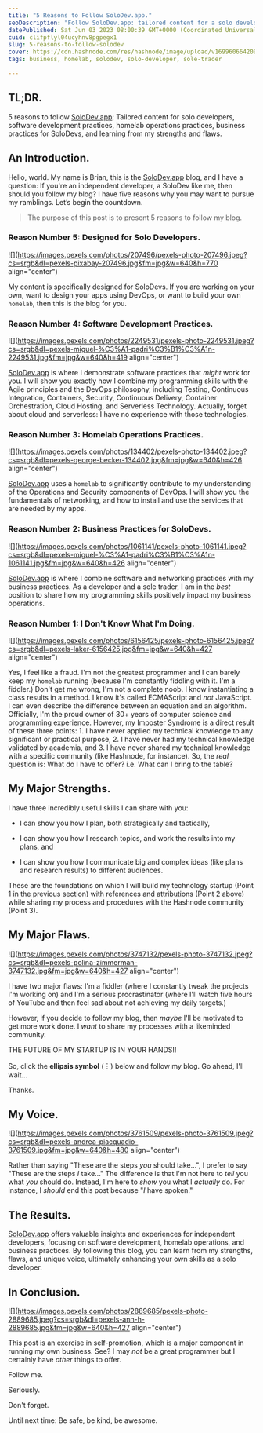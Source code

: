 ```yaml
---
title: "5 Reasons to Follow SoloDev.app."
seoDescription: "Follow SoloDev.app: tailored content for a solo developer, software dev, homelab ops, business practices, learn from my strengths/flaws."
datePublished: Sat Jun 03 2023 08:00:39 GMT+0000 (Coordinated Universal Time)
cuid: clifpflyl04ucyhnv8pgpegx1
slug: 5-reasons-to-follow-solodev
cover: https://cdn.hashnode.com/res/hashnode/image/upload/v1699606642091/a736bc0c-b709-4c1a-a71f-839727152f63.png
tags: business, homelab, solodev, solo-developer, sole-trader

---
```


## TL;DR.

5 reasons to follow [SoloDev.app](http://SoloDev.app): Tailored content for solo developers, software development practices, homelab operations practices, business practices for SoloDevs, and learning from my strengths and flaws.

## An Introduction.

Hello, world. My name is Brian, this is the [SoloDev.app](https://solodev.app) blog, and I have a question: If you're an independent developer, a SoloDev like me, then should you follow my blog? I have five reasons why you may want to pursue my ramblings. Let’s begin the countdown.

> The purpose of this post is to present 5 reasons to follow my blog.

### Reason Number 5: Designed for Solo Developers.

![](https://images.pexels.com/photos/207496/pexels-photo-207496.jpeg?cs=srgb&dl=pexels-pixabay-207496.jpg&fm=jpg&w=640&h=770 align="center")

My content is specifically designed for SoloDevs. If you are working on your own, want to design your apps using DevOps, or want to build your own `homelab`, then this is the blog for you.

### Reason Number 4: Software Development Practices.

![](https://images.pexels.com/photos/2249531/pexels-photo-2249531.jpeg?cs=srgb&dl=pexels-miguel-%C3%A1-padri%C3%B1%C3%A1n-2249531.jpg&fm=jpg&w=640&h=419 align="center")

[SoloDev.app](https://solodev.app) is where I demonstrate software practices that *might* work for you. I will show you exactly how I combine my programming skills with the Agile principles and the DevOps philosophy, including Testing, Continuous Integration, Containers, Security, Continuous Delivery, Container Orchestration, Cloud Hosting, and Serverless Technology. Actually, forget about cloud and serverless: I have no experience with those technologies.

### Reason Number 3: Homelab Operations Practices.

![](https://images.pexels.com/photos/134402/pexels-photo-134402.jpeg?cs=srgb&dl=pexels-george-becker-134402.jpg&fm=jpg&w=640&h=426 align="center")

[SoloDev.app](https://solodev.app) uses a `homelab` to significantly contribute to my understanding of the Operations and Security components of DevOps. I will show you the fundamentals of networking, and how to install and use the services that are needed by my apps.

### Reason Number 2: Business Practices for SoloDevs.

![](https://images.pexels.com/photos/1061141/pexels-photo-1061141.jpeg?cs=srgb&dl=pexels-miguel-%C3%A1-padri%C3%B1%C3%A1n-1061141.jpg&fm=jpg&w=640&h=426 align="center")

[SoloDev.app](https://solodev.app) is where I combine software and networking practices with my business practices. As a developer and a sole trader, I am in the *best* position to share how my programming skills positively impact my business operations.

### Reason Number 1: I Don't Know What I'm Doing.

![](https://images.pexels.com/photos/6156425/pexels-photo-6156425.jpeg?cs=srgb&dl=pexels-laker-6156425.jpg&fm=jpg&w=640&h=427 align="center")

Yes, I feel like a fraud. I'm not the greatest programmer and I can barely keep my `homelab` running (because I'm constantly fiddling with it. I'm a fiddler.) Don't get me wrong, I'm not a complete noob. I know instantiating a class results in a method. I know it's called ECMAScript and *not* JavaScript. I can even describe the difference between an equation and an algorithm. Officially, I'm the proud owner of 30+ years of computer science and programming experience. However, my Imposter Syndrome is a direct result of these three points: 1. I have never applied my technical knowledge to any significant or practical purpose, 2. I have never had my technical knowledge validated by academia, and 3. I have never shared my technical knowledge with a specific community (like Hashnode, for instance). So, the *real* question is: What do I have to offer? i.e. What can I bring to the table?

## My Major Strengths.

I have three incredibly useful skills I can share with you:

* I can show you how I plan, both strategically and tactically,
    
* I can show you how I research topics, and work the results into my plans, and
    
* I can show you how I communicate big and complex ideas (like plans and research results) to different audiences.
    

These are the foundations on which I will build my technology startup (Point 1 in the previous section) with references and attributions (Point 2 above) while sharing my process and procedures with the Hashnode community (Point 3).

## My Major Flaws.

![](https://images.pexels.com/photos/3747132/pexels-photo-3747132.jpeg?cs=srgb&dl=pexels-polina-zimmerman-3747132.jpg&fm=jpg&w=640&h=427 align="center")

I have two major flaws: I'm a fiddler (where I constantly tweak the projects I'm working on) and I'm a serious procrastinator (where I'll watch five hours of YouTube and then feel sad about not achieving my daily targets.)

However, if you decide to follow my blog, then *maybe* I'll be motivated to get more work done. I *want* to share my processes with a likeminded community.

THE FUTURE OF MY STARTUP IS IN YOUR HANDS!!

So, click the **ellipsis symbol** (︙) below and follow my blog. Go ahead, I'll wait...

Thanks.

## My Voice.

![](https://images.pexels.com/photos/3761509/pexels-photo-3761509.jpeg?cs=srgb&dl=pexels-andrea-piacquadio-3761509.jpg&fm=jpg&w=640&h=480 align="center")

Rather than saying "These are the steps *you* should take...", I prefer to say "These are the steps *I* take..." The difference is that I'm not here to *tell* you what *you* should do. Instead, I'm here to *show* you what I *actually* do. For instance, I *should* end this post because "*I* have spoken."

## The Results.

[SoloDev.app](http://SoloDev.app) offers valuable insights and experiences for independent developers, focusing on software development, homelab operations, and business practices. By following this blog, you can learn from my strengths, flaws, and unique voice, ultimately enhancing your own skills as a solo developer.

## In Conclusion.

![](https://images.pexels.com/photos/2889685/pexels-photo-2889685.jpeg?cs=srgb&dl=pexels-ann-h-2889685.jpg&fm=jpg&w=640&h=427 align="center")

This post is an exercise in self-promotion, which is a major component in running my own business. See? I may *not* be a great programmer but I certainly have *other* things to offer.

Follow me.

Seriously.

Don't forget.

Until next time: Be safe, be kind, be awesome.